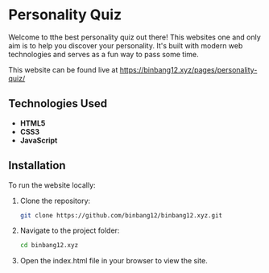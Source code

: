 # Personality Quiz

Welcome to tthe best personality quiz out there! This websites one and only aim is to help you discover your personality. It's built with modern web technologies and serves as a fun way to pass some time.

This website can be found live at https://binbang12.xyz/pages/personality-quiz/

## Technologies Used

- **HTML5**
- **CSS3**
- **JavaScript**

## Installation

To run the website locally:

1. Clone the repository:

   ```bash
   git clone https://github.com/binbang12/binbang12.xyz.git
2. Navigate to the project folder:

    ```bash
    cd binbang12.xyz
3. Open the index.html file in your browser to view the site.